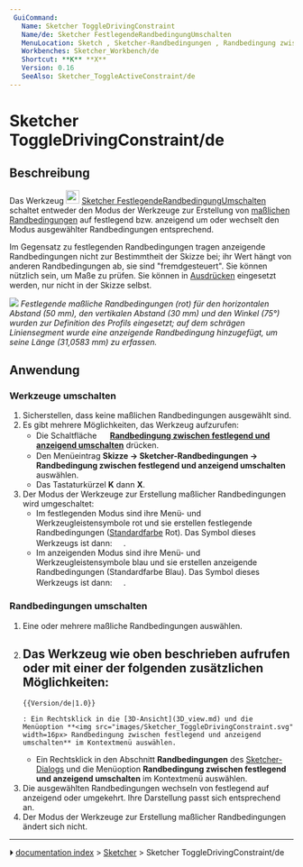 ```yaml
---
 GuiCommand:
   Name: Sketcher ToggleDrivingConstraint
   Name/de: Sketcher FestlegendeRandbedingungUmschalten
   MenuLocation: Sketch , Sketcher-Randbedingungen , Randbedingung zwischen festlegend und anzeigend umschalten
   Workbenches: Sketcher_Workbench/de
   Shortcut: **K** **X**
   Version: 0.16
   SeeAlso: Sketcher_ToggleActiveConstraint/de
---
```


# Sketcher ToggleDrivingConstraint/de



## Beschreibung

Das Werkzeug <img alt="" src=images/Sketcher_ToggleDrivingConstraint.svg  style="width:24px;"> [Sketcher FestlegendeRandbedingungUmschalten](Sketcher_ToggleDrivingConstraint/de.md) schaltet entweder den Modus der Werkzeuge zur Erstellung von [maßlichen Randbedingungen](Sketcher_Workbench/de#Sketcher_CompDimensionTools.md) auf festlegend bzw. anzeigend um oder wechselt den Modus ausgewählter Randbedingungen entsprechend.

Im Gegensatz zu festlegenden Randbedingungen tragen anzeigende Randbedingungen nicht zur Bestimmtheit der Skizze bei; ihr Wert hängt von anderen Randbedingungen ab, sie sind \"fremdgesteuert\". Sie können nützlich sein, um Maße zu prüfen. Sie können in [Ausdrücken](Expressions/de.md) eingesetzt werden, nur nicht in der Skizze selbst.

![](images/Sketcher_ToggleConstraint_example.png ) 
*Festlegende maßliche Randbedingungen (rot) für den horizontalen Abstand (50 mm), den vertikalen Abstand (30 mm) und den Winkel (75°) wurden zur Definition des Profils eingesetzt; auf dem schrägen Liniensegment wurde eine anzeigende Randbedingung hinzugefügt, um seine Länge (31,0583 mm) zu erfassen.*



## Anwendung



### Werkzeuge umschalten 

1.  Sicherstellen, dass keine maßlichen Randbedingungen ausgewählt sind.
2.  Es gibt mehrere Möglichkeiten, das Werkzeug aufzurufen:
    -   Die Schaltfläche **<img src="images/Sketcher_ToggleDrivingConstraint.svg" width=16px> [Randbedingung zwischen festlegend und anzeigend umschalten](Sketcher_ToggleDrivingConstraint/de.md)** drücken.
    -   Den Menüeintrag **Skizze → Sketcher-Randbedingungen → <img src="images/Sketcher_ToggleDrivingConstraint.svg" width=16px> Randbedingung zwischen festlegend und anzeigend umschalten** auswählen.
    -   Das Tastaturkürzel **K** dann **X**.
3.  Der Modus der Werkzeuge zur Erstellung maßlicher Randbedingungen wird umgeschaltet:
    -   Im festlegenden Modus sind ihre Menü- und Werkzeugleistensymbole rot und sie erstellen festlegende Randbedingungen ([Standardfarbe](Sketcher_Preferences/de#Darstellung.md) Rot). Das Symbol dieses Werkzeugs ist dann: <img alt="" src=images/Sketcher_ToggleConstraint.svg  style="width:16px;">.
    -   Im anzeigenden Modus sind ihre Menü- und Werkzeugleistensymbole blau und sie erstellen anzeigende Randbedingungen (Standardfarbe Blau). Das Symbol dieses Werkzeugs ist dann: <img alt="" src=images/Sketcher_ToggleConstraint_Driven.svg  style="width:16px;">.



### Randbedingungen umschalten 

1.  Eine oder mehrere maßliche Randbedingungen auswählen.
2.  Das Werkzeug wie oben beschrieben aufrufen oder mit einer der folgenden zusätzlichen Möglichkeiten:
    -   
        {{Version/de|1.0}}
        
        : Ein Rechtsklick in die [3D-Ansicht](3D_view.md) und die Menüoption **<img src="images/Sketcher_ToggleDrivingConstraint.svg" width=16px> Randbedingung zwischen festlegend und anzeigend umschalten** im Kontextmenü auswählen.

    -   Ein Rechtsklick in den Abschnitt **Randbedingungen** des [Sketcher-Dialogs](Sketcher_Dialog/de.md) und die Menüoption **Randbedingung zwischen festlegend und anzeigend umschalten** im Kontextmenü auswählen.
3.  Die ausgewählten Randbedingungen wechseln von festlegend auf anzeigend oder umgekehrt. Ihre Darstellung passt sich entsprechend an.
4.  Der Modus der Werkzeuge zur Erstellung maßlicher Randbedingungen ändert sich nicht.



---
⏵ [documentation index](../README.md) > [Sketcher](Sketcher_Workbench.md) > Sketcher ToggleDrivingConstraint/de
